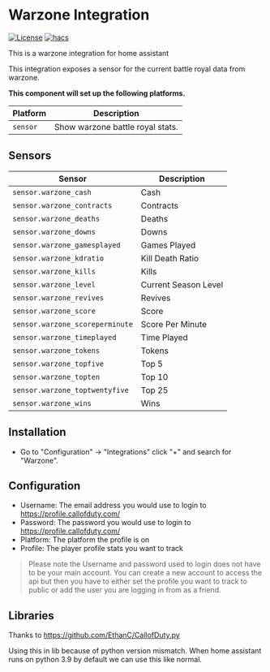 # Warzone Integration

[![License][license-shield]](LICENSE)
[![hacs][hacsbadge]][hacs]

This is a warzone integration for home assistant

This integration exposes a sensor for the current battle royal data from warzone.

**This component will set up the following platforms.**

Platform | Description
-- | --
`sensor` | Show warzone battle royal stats.

## Sensors

Sensor | Description
-- | --
`sensor.warzone_cash` | Cash
`sensor.warzone_contracts` | Contracts
`sensor.warzone_deaths` | Deaths
`sensor.warzone_downs` | Downs
`sensor.warzone_gamesplayed` | Games Played
`sensor.warzone_kdratio` | Kill Death Ratio
`sensor.warzone_kills` | Kills
`sensor.warzone_level` | Current Season Level
`sensor.warzone_revives` | Revives
`sensor.warzone_score` | Score
`sensor.warzone_scoreperminute` | Score Per Minute
`sensor.warzone_timeplayed` | Time Played
`sensor.warzone_tokens` | Tokens
`sensor.warzone_topfive` | Top 5
`sensor.warzone_topten` | Top 10
`sensor.warzone_toptwentyfive` | Top 25
`sensor.warzone_wins` | Wins

## Installation

- Go to "Configuration" -> "Integrations" click "+" and search for "Warzone".

## Configuration

- Username: The email address you would use to login to https://profile.callofduty.com/
- Password: The password you would use to login to https://profile.callofduty.com/
- Platform: The platform the profile is on
- Profile: The player profile stats you want to track

>Please note the Username and password used to login does not have to be your main account. You can create a new account to access the api but then you have to either set the profile you want to track to public or add the user you are logging in from as a friend.

## Libraries

Thanks to https://github.com/EthanC/CallofDuty.py

Using this in lib because of python version mismatch. When home assistant runs on python 3.9 by default we can use this like normal.

<!---->

[hacs]: https://github.com/custom-components/hacs
[hacsbadge]: https://img.shields.io/badge/HACS-Default-orange.svg?style=for-the-badge
[license-shield]: https://img.shields.io/github/license/jacokok/warzone.svg?style=for-the-badge